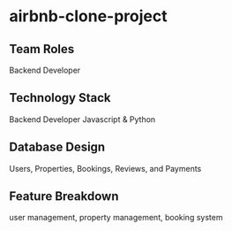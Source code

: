 # airbnb-clone-project


## Team Roles
Backend Developer

## Technology Stack
Backend Developer Javascript & Python

## Database Design
Users, Properties, Bookings, Reviews, and Payments

## Feature Breakdown
user management, property management, booking system